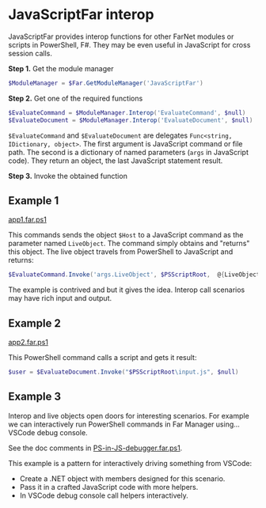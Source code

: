 ﻿# JavaScriptFar interop

JavaScriptFar provides interop functions for other FarNet modules or scripts in
PowerShell, F#. They may be even useful in JavaScript for cross session calls.

**Step 1.** Get the module manager

```powershell
$ModuleManager = $Far.GetModuleManager('JavaScriptFar')
```

**Step 2.** Get one of the required functions

```powershell
$EvaluateCommand = $ModuleManager.Interop('EvaluateCommand', $null)
$EvaluateDocument = $ModuleManager.Interop('EvaluateDocument', $null)
```

`$EvaluateCommand` and `$EvaluateDocument` are delegates `Func<string, IDictionary, object>`.
The first argument is JavaScript command or file path. The second is a
dictionary of named parameters (`args` in JavaScript code). They return
an object, the last JavaScript statement result.

**Step 3.** Invoke the obtained function

## Example 1

[app1.far.ps1](app1.far.ps1)

This commands sends the object `$Host` to a JavaScript command as the parameter
named `LiveObject`. The command simply obtains and "returns" this object. The
live object travels from PowerShell to JavaScript and returns:

```powershell
$EvaluateCommand.Invoke('args.LiveObject', $PSScriptRoot,  @{LiveObject = $Host})
```

The example is contrived and but it gives the idea.
Interop call scenarios may have rich input and output.

## Example 2

[app2.far.ps1](app2.far.ps1)

This PowerShell command calls a script and gets it result:

```powershell
$user = $EvaluateDocument.Invoke("$PSScriptRoot\input.js", $null)
```

## Example 3

Interop and live objects open doors for interesting scenarios. For example we
can interactively run PowerShell commands in Far Manager using... VSCode debug
console.

See the doc comments in [PS-in-JS-debugger.far.ps1](PS-in-JS-debugger.far.ps1).

This example is a pattern for interactively driving something from VSCode:
- Create a .NET object with members designed for this scenario.
- Pass it in a crafted JavaScript code with more helpers.
- In VSCode debug console call helpers interactively.

